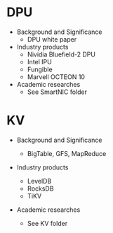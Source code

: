 # DPU

- Background and Significance
  - DPU white paper
- Industry products
  - Nividia Bluefield-2 DPU
  - Intel IPU
  - Fungible 
  - Marvell OCTEON 10
- Academic researches
  - See SmartNIC folder

# KV

- Background and Significance
  
  - BigTable, GFS, MapReduce

- Industry products
  
  - LevelDB
  - RocksDB
  - TiKV

- Academic researches
  
  - See KV folder
